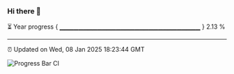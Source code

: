### Hi there 👋

⏳ Year progress { ▁▁▁▁▁▁▁▁▁▁▁▁▁▁▁▁▁▁▁▁▁▁▁▁▁▁▁▁▁▁ } 2.13 %

---

⏰ Updated on Wed, 08 Jan 2025 18:23:44 GMT

![Progress Bar CI](https://github.com/liununu/liununu/workflows/Progress%20Bar%20CI/badge.svg)
